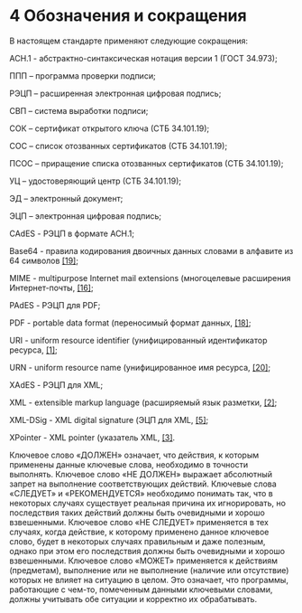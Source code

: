 # 4 <a name="Defs"></a>Обозначения и сокращения

В настоящем стандарте применяют следующие сокращения:

АСН.1 - абстрактно-синтаксическая нотация версии 1 (ГОСТ 34.973);

ППП – программа проверки подписи;

РЭЦП – расширенная электронная цифровая подпись;

СВП – система выработки подписи;

СОК – сертификат открытого ключа (СТБ 34.101.19);

CОС – список отозванных сертификатов (СТБ 34.101.19);

ПСОС – приращение списка отозванных сертификатов (СТБ 34.101.19);

УЦ – удостоверяющий центр (СТБ 34.101.19);

ЭД – электронный документ;

ЭЦП – электронная цифровая подпись;

CAdES - РЭЦП в формате АСН.1;

Base64 - правила кодирования двоичных данных словами в алфавите из 64 
символов [[19]](99Biblio.md#BASE64);

MIME - multipurpose Internet mail extensions (многоцелевые расширения 
Интернет-почты, [[16]](99Biblio.md#MIME); 

PAdES - РЭЦП для PDF;

PDF - portable data format (переносимый формат данных, [[18]](99Biblio.md#PDF);

URI - uniform resource identifier (унифицированный идентификатор ресурса, 
[[1]](99Biblio.md#URI); 

URN - uniform resource name (унифицированное имя ресурса, [[20]](99Biblio.md#URN); 

XAdES - РЭЦП для XML;

XML - extensible markup language (расширяемый язык разметки, [[2]](99Biblio.md#XML);

XML-DSig - XML digital signature (ЭЦП для XML, [[5]](99Biblio.md#XML-DSIG);

XPointer - XML pointer (указатель XML, [[3]](99Biblio.md#XPointer).

Ключевое слово «ДОЛЖЕН» означает, что действия, к которым применены
данные ключевые слова, необходимо в точности выполнять. Ключевое слово
«НЕ ДОЛЖЕН» выражает абсолютный запрет на выполнение соответствующих
действий. Ключевые слова «СЛЕДУЕТ» и «РЕКОМЕНДУЕТСЯ» необходимо понимать
так, что в некоторых случаях существует реальная причина их
игнорировать, но последствия таких действий должны быть очевидными и
хорошо взвешенными. Ключевое слово «НЕ СЛЕДУЕТ» применяется в тех
случаях, когда действие, к которому применено данное ключевое слово,
будет в некоторых случаях правильным и даже полезным, однако при этом
его последствия должны быть очевидными и хорошо взвешенными. Ключевое
слово «МОЖЕТ» применяется к действиям (предметам), выполнение или
не выполнение (наличие или отсутствие) которых не влияет на ситуацию в
целом. Это означает, что программы, работающие с чем-то, помеченным
данными ключевыми словами, должны учитывать обе ситуации и корректно их
обрабатывать.

